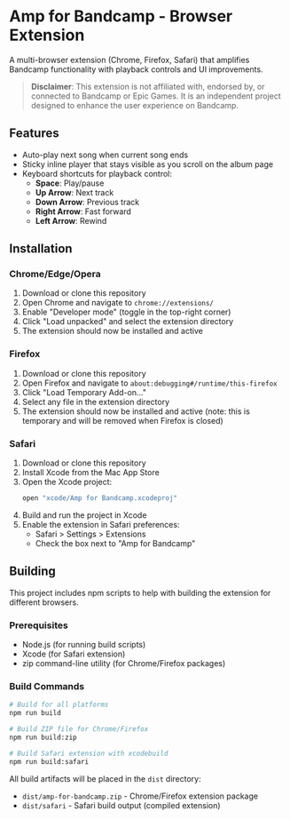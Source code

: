 # Amp for Bandcamp - Browser Extension

A multi-browser extension (Chrome, Firefox, Safari) that amplifies Bandcamp functionality with playback controls and UI improvements.

> **Disclaimer**: This extension is not affiliated with, endorsed by, or connected to Bandcamp or Epic Games. It is an independent project designed to enhance the user experience on Bandcamp.


## Features

- Auto-play next song when current song ends
- Sticky inline player that stays visible as you scroll on the album page
- Keyboard shortcuts for playback control:
  - **Space**: Play/pause
  - **Up Arrow**: Next track
  - **Down Arrow**: Previous track
  - **Right Arrow**: Fast forward
  - **Left Arrow**: Rewind

## Installation

### Chrome/Edge/Opera
1. Download or clone this repository
2. Open Chrome and navigate to `chrome://extensions/`
3. Enable "Developer mode" (toggle in the top-right corner)
4. Click "Load unpacked" and select the extension directory
5. The extension should now be installed and active

### Firefox
1. Download or clone this repository
2. Open Firefox and navigate to `about:debugging#/runtime/this-firefox`
3. Click "Load Temporary Add-on..."
4. Select any file in the extension directory
5. The extension should now be installed and active (note: this is temporary and will be removed when Firefox is closed)

### Safari
1. Download or clone this repository
2. Install Xcode from the Mac App Store
3. Open the Xcode project:
   ```bash
   open "xcode/Amp for Bandcamp.xcodeproj"
   ```
4. Build and run the project in Xcode
5. Enable the extension in Safari preferences:
   - Safari > Settings > Extensions
   - Check the box next to "Amp for Bandcamp"

## Building

This project includes npm scripts to help with building the extension for different browsers.

### Prerequisites

- Node.js (for running build scripts)
- Xcode (for Safari extension)
- zip command-line utility (for Chrome/Firefox packages)

### Build Commands

```bash
# Build for all platforms
npm run build

# Build ZIP file for Chrome/Firefox
npm run build:zip

# Build Safari extension with xcodebuild
npm run build:safari
```

All build artifacts will be placed in the `dist` directory:
- `dist/amp-for-bandcamp.zip` - Chrome/Firefox extension package
- `dist/safari` - Safari build output (compiled extension)

